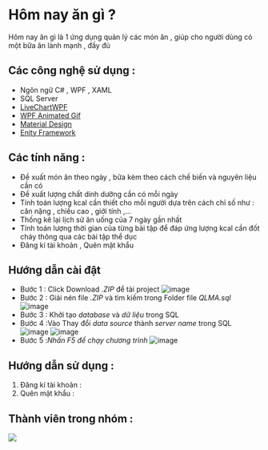 # Hôm nay ăn gì ? 

Hôm nay ăn gì là 1 ứng dụng quản lý các món ăn , giúp cho người dùng có một bữa ăn lành mạnh , đầy đủ

## Các công nghệ sử dụng :
- Ngôn ngữ C# , WPF , XAML
- SQL Server
- [LiveChartWPF](https://v0.lvcharts.com/)
- [WPF Animated Gif](https://www.nuget.org/packages/WpfAnimatedGif)
- [Material Design](http://materialdesigninxaml.net/)
- [Enity Framework](https://vi.wikipedia.org/wiki/Entity_Framework)

## Các tính năng :
- Đề xuất món ăn theo ngày , bữa kèm theo cách chế biến và nguyên liệu cần có
- Đề xuất lượng chất dinh dưỡng cần có mỗi ngày
- Tính toán lượng kcal cần thiết cho mỗi người dựa trên cách chỉ số như : cân nặng , chiều cao , giới tính ,...
- Thống kê lại lịch sử ăn uống của 7 ngày gần nhất
- Tính toán lượng thời gian của từng bài tập để đáp ứng lượng kcal cần đốt cháy thông qua các bài tập thể dục 
- Đăng kí tài khoản , Quên mật khẩu
## Hướng dẫn cài đật
- Bước 1 : Click Download *.ZIP* để tài project 
![image](https://user-images.githubusercontent.com/113105084/212600106-85eef02b-055a-4ceb-bb53-11eaa09548a9.png)
- Bước 2 : Giải nén file *.ZIP* và tìm kiếm trong Folder file *QLMA.sql*
![image](https://user-images.githubusercontent.com/113105084/212602641-d12769b0-74fa-4aa7-80ad-4ef28bfb6c58.png)
- Bước 3 : Khởi tạo *database* và *dữ liệu* trong SQL
- Bước 4 :Vào  Thay đổi *data source* thành *server name* trong SQL
![image](https://user-images.githubusercontent.com/113105084/212602924-3ec09627-429d-4e08-889e-99b4c5dde00d.png)
![image](https://user-images.githubusercontent.com/113105084/212602977-eca7ac04-9a14-44b8-bc34-2bf0256fa8e1.png)
- Bước 5 :*Nhấn F5 để chạy chương trình*
![image](https://user-images.githubusercontent.com/113105084/212603271-6394d6a9-0ac1-4238-a5bb-1eceae415db1.png)

## Hướng dẫn sử dụng : 
<ol>
  <li>
    Đăng kí tài khoản : 
  </li>
  <li>
    Quên mật khẩu :
  </li>
</ol>

## Thành viên trong nhóm :
<a href="https://github.com/TriKhaiLe/NewMeal_Project/graphs/contributors">
  <img src="https://user-images.githubusercontent.com/113105084/212605670-ed46fd4a-5aa8-489a-9d96-43a52073ab39.png" />
</a>


